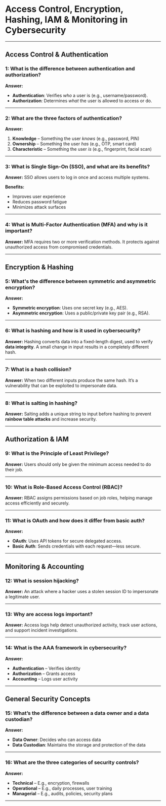 # Access Control, Encryption, Hashing, IAM & Monitoring in Cybersecurity

---

## Access Control & Authentication

### 1: What is the difference between authentication and authorization?
**Answer:**
- **Authentication**: Verifies *who* a user is (e.g., username/password).  
- **Authorization**: Determines *what* the user is allowed to access or do.

---

### 2: What are the three factors of authentication?
**Answer:**
1. **Knowledge** – Something the user *knows* (e.g., password, PIN)  
2. **Ownership** – Something the user *has* (e.g., OTP, smart card)  
3. **Characteristic** – Something the user *is* (e.g., fingerprint, facial scan)

---

### 3: What is Single Sign-On (SSO), and what are its benefits?
**Answer:** 
SSO allows users to log in once and access multiple systems.

**Benefits:**  
- Improves user experience  
- Reduces password fatigue  
- Minimizes attack surfaces  

---

### 4: What is Multi-Factor Authentication (MFA) and why is it important?
**Answer:** 
MFA requires two or more verification methods. It protects against unauthorized access from compromised credentials.

---

## Encryption & Hashing

### 5: What's the difference between symmetric and asymmetric encryption?
**Answer:**
- **Symmetric encryption**: Uses one secret key (e.g., AES).  
- **Asymmetric encryption**: Uses a public/private key pair (e.g., RSA).

---

### 6: What is hashing and how is it used in cybersecurity?
**Answer:**
Hashing converts data into a fixed-length digest, used to verify **data integrity**. A small change in input results in a completely different hash.

---

### 7: What is a hash collision?
**Answer:** 
When two different inputs produce the same hash. It’s a vulnerability that can be exploited to impersonate data.

---

### 8: What is salting in hashing?
**Answer:**
Salting adds a unique string to input before hashing to prevent **rainbow table attacks** and increase security.

---

## Authorization & IAM

### 9: What is the Principle of Least Privilege?
**Answer:**
Users should only be given the minimum access needed to do their job.

---

### 10: What is Role-Based Access Control (RBAC)?
**Answer:**
RBAC assigns permissions based on job roles, helping manage access efficiently and securely.

---

### 11: What is OAuth and how does it differ from basic auth?
**Answer:**
- **OAuth**: Uses API tokens for secure delegated access.  
- **Basic Auth**: Sends credentials with each request—less secure.

---

## Monitoring & Accounting

### 12: What is session hijacking?
**Answer:**
An attack where a hacker uses a stolen session ID to impersonate a legitimate user.

---

### 13: Why are access logs important?
**Answer:**
Access logs help detect unauthorized activity, track user actions, and support incident investigations.

---

### 14: What is the AAA framework in cybersecurity?
**Answer:**
- **Authentication** – Verifies identity  
- **Authorization** – Grants access  
- **Accounting** – Logs user activity

---

## General Security Concepts

### 15: What’s the difference between a data owner and a data custodian?
**Answer:**
- **Data Owner**: Decides who can access data  
- **Data Custodian**: Maintains the storage and protection of the data

---

### 16: What are the three categories of security controls?
**Answer:**
- **Technical** – E.g., encryption, firewalls  
- **Operational** – E.g., daily processes, user training  
- **Managerial** – E.g., audits, policies, security plans

---




